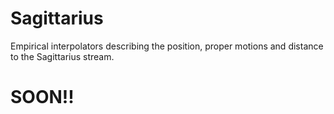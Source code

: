 # Sagittarius
Empirical interpolators describing the position, proper motions and distance to the Sagittarius stream.

# SOON!!
